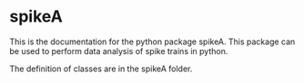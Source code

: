 # spikeA

This is the documentation for the python package spikeA. This package can be used to perform data analysis of spike trains in python.

The definition of classes are in the spikeA folder.

